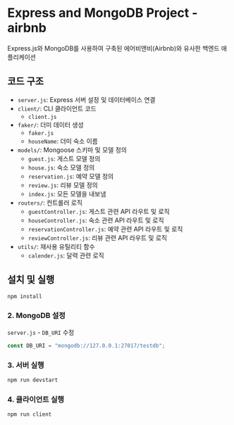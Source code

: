 # Express and MongoDB Project - airbnb

Express.js와 MongoDB를 사용하여 구축된 에어비앤비(Airbnb)와 유사한 백엔드 애플리케이션

## 코드 구조
-   `server.js`: Express 서버 설정 및 데이터베이스 연결
-   `client/`: CLI 클라이언트 코드
    -   `client.js`
-   `faker/`: 더미 데이터 생성
    -   `faker.js`
    -   `houseName`: 더미 숙소 이름
-   `models/`: Mongoose 스키마 및 모델 정의
    -   `guest.js`: 게스트 모델 정의
    -   `house.js`: 숙소 모델 정의
    -   `reservation.js`: 예약 모델 정의
    -   `review.js`: 리뷰 모델 정의
    -   `index.js`: 모든 모델을 내보냄
-   `routers/`: 컨트롤러 로직
    -   `guestController.js`: 게스트 관련 API 라우트 및 로직
    -   `houseController.js`: 숙소 관련 API 라우트 및 로직
    -   `reservationController.js`: 예약 관련 API 라우트 및 로직
    -   `reviewController.js`: 리뷰 관련 API 라우트 및 로직
-   `utils/`: 재사용 유틸리티 함수
    -   `calender.js`: 달력 관련 로직

## 설치 및 실행

```bash
npm install
```

### 2. MongoDB 설정

`server.js` - `DB_URI` 수정

```javascript
const DB_URI = "mongodb://127.0.0.1:27017/testdb";
```

### 3. 서버 실행

```bash
npm run devstart
```

### 4. 클라이언트 실행

```bash
npm run client
```
